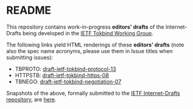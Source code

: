 README
=======

This repository contains work-in-progress **editors' drafts** of the Internet-Drafts being developed in the [IETF Tokbind Working Group](https://datatracker.ietf.org/wg/tokbind/charter/).

The following links yield HTML renderings of these **editors' drafts** (note also the spec name acronyms, please use them in Issue titles when submitting issues):
- TBPROTO: [draft-ietf-tokbind-protocol-13](http://xml2rfc.ietf.org/cgi-bin/xml2rfc.cgi?modeAsFormat=html/ascii&url=https://raw.githubusercontent.com/TokenBinding/Internet-Drafts/master/draft-ietf-tokbind-protocol-13.xml)
- HTTPSTB: [draft-ietf-tokbind-https-08](http://xml2rfc.ietf.org/cgi-bin/xml2rfc.cgi?modeAsFormat=html/ascii&url=https://raw.githubusercontent.com/TokenBinding/Internet-Drafts/master/draft-ietf-tokbind-https-08.xml)
- TBNEGO: [draft-ietf-tokbind-negotiation-07](http://xml2rfc.ietf.org/cgi-bin/xml2rfc.cgi?modeAsFormat=html/ascii&url=https://raw.githubusercontent.com/TokenBinding/Internet-Drafts/master/draft-ietf-tokbind-negotiation-07.xml)

Snapshots of the above, formally submitted to the [IETF Internet-Drafts repository](https://www.ietf.org/id-info/), are [here](https://datatracker.ietf.org/wg/tokbind/documents/).
